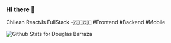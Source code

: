 ### Hi there 👋

Chilean ReactJs FullStack -🇨🇱🇨🇱 #Frontend #Backend #Mobile

![Github Stats for Douglas Barraza](https://github-readme-stats.vercel.app/api?username=cutshadows&show_icons=true&hide_border=true&title_color=4ea3ce&icon_color=4ea3ce&bg_color=c5c5c5)


